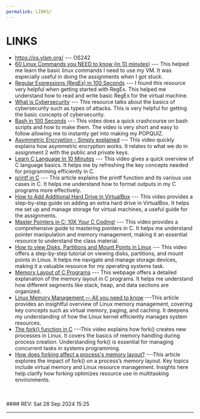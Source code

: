```yaml
---
permalink: LINKS/
---
```


# LINKS

* <https://os.vlsm.org/> --- OS242
* [60 Linux Commands you NEED to know (in 10 minutes)](https://www.youtube.com/watch?v=gd7BXuUQ91w) --- This helped me learn the basic linux commands I need to use my VM. It was especially useful in doing the assignments when I got stuck.
* [Regular Expressions (RegEx) in 100 Seconds](https://www.youtube.com/watch?v=sXQxhojSdZM) --- I found this resource very helpful when getting started with RegEx. This helped me understand how to read and write basic RegEx for the virtual machine.
* [What is Cybersecurity](https://www.youtube.com/watch?v=inWWhr5tnEA) --- This resource talks about the basics of cybersecurity such as types of attacks. This is very helpful for getting the basic concepts of cybersecurity.
* [Bash in 100 Seconds](https://www.youtube.com/watch?v=I4EWvMFj37g) --- This video does a quick crashcourse on bash scripts and how to make them. The video is very short and easy to follow allowing me to instantly get into making my POPQUIZ.
* [Asymmetric Encryption - Simply explained](https://www.youtube.com/watch?v=AQDCe585Lnc) --- This video quickly explains how asymmetric encryption works. It relates to what we do in assignment 2 with the public and private keys.
* [Learn C Language In 10 Minutes](https://www.youtube.com/watch?v=dTp0c41XnrQ) --- This video gives a quick overview of C language basics. It helps me by refreshing the key concepts needed for programming efficiently in C.
* [printf in C](https://www.geeksforgeeks.org/printf-in-c/) --- This article explains the printf function and its various use cases in C. It helps me understand how to format outputs in my C programs more effectively.
* [How to Add Additional Hard Drive in VirtualBox](https://www.youtube.com/watch?v=XmpFXe3Opws) --- This video provides a step-by-step guide on adding an extra hard drive in VirtualBox. It helps me set up and manage storage for virtual machines, a useful guide for the assignments.
* [Master Pointers in C: 10X Your C Coding!](https://www.youtube.com/watch?v=IrGjyfBC-u0) --- This video provides a comprehensive guide to mastering pointers in C. It helps me understand pointer manipulation and memory management, making it an essential resource to understand the class material.
* [How to view Disks, Partitions and Mount Points in Linux](https://www.youtube.com/watch?v=9i_oZkgd4c8) --- This video offers a step-by-step tutorial on viewing disks, partitions, and mount points in Linux. It helps me navigate and manage storage devices, making it a valuable resource for my operating systems task.
* [Memory Layout of C Programs](https://www.geeksforgeeks.org/memory-layout-of-c-program/) --- This webpage offers a detailed explanation of the memory layout in C programs. It helps me understand how different segments like stack, heap, and data sections are organized.
* [Linux Memory Management — All you need to know](https://hemantra.medium.com/linux-memory-management-all-you-need-to-know-d1dbdda8b386) ---This article provides an insightful overview of Linux memory management, covering key concepts such as virtual memory, paging, and caching. It deepens my understanding of how the Linux kernel efficiently manages system resources.
* [The fork() function in C](https://www.youtube.com/watch?v=cex9XrZCU14) ---This video explains how fork() creates new processes in Linux. It covers the basics of memory handling during process creation. Understanding fork() is essential for managing concurrent tasks in systems programming.
* [How does forking affect a process's memory layout?](https://unix.stackexchange.com/questions/31407/how-does-forking-affect-a-processs-memory-layout) ---This article explores the impact of fork() on a process’s memory layout. Key topics include virtual memory and Linux resource management. Insights here help clarify how forking optimizes resource use in multitasking environments.
<br>
<br>
#### REV: Sat 28 Sep 2024 15:25
<hr>
